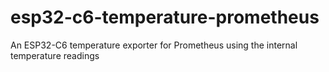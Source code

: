 # esp32-c6-temperature-prometheus
An ESP32-C6 temperature exporter for Prometheus using the internal temperature readings
